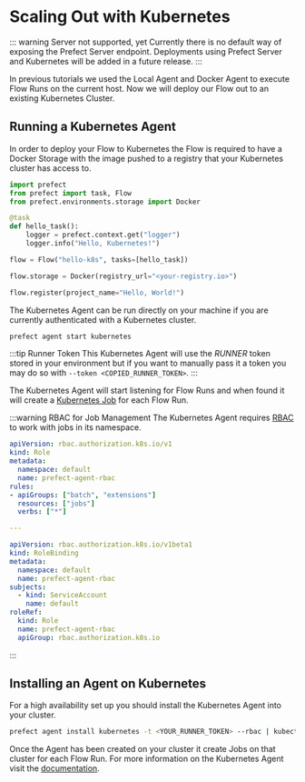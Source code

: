 # Scaling Out with Kubernetes <Badge text="Cloud"/>

::: warning Server not supported, yet
Currently there is no default way of exposing the Prefect Server endpoint. Deployments using Prefect Server and Kubernetes will be added in a future release.
:::

In previous tutorials we used the Local Agent and Docker Agent to execute Flow Runs on the current host. Now we will deploy our Flow out to an existing Kubernetes Cluster.

## Running a Kubernetes Agent

In order to deploy your Flow to Kubernetes the Flow is required to have a Docker Storage with the image pushed to a registry that your Kubernetes cluster has access to.

```python
import prefect
from prefect import task, Flow
from prefect.environments.storage import Docker

@task
def hello_task():
    logger = prefect.context.get("logger")
    logger.info("Hello, Kubernetes!")

flow = Flow("hello-k8s", tasks=[hello_task])

flow.storage = Docker(registry_url="<your-registry.io>")

flow.register(project_name="Hello, World!")
```

The Kubernetes Agent can be run directly on your machine if you are currently authenticated with a Kubernetes cluster.

```bash
prefect agent start kubernetes
```

:::tip Runner Token
This Kubernetes Agent will use the _RUNNER_ token stored in your environment but if you want to manually pass it a token you may do so with `--token <COPIED_RUNNER_TOKEN>`.
:::

The Kubernetes Agent will start listening for Flow Runs and when found it will create a [Kubernetes Job](https://kubernetes.io/docs/concepts/workloads/controllers/jobs-run-to-completion/) for each Flow Run.

:::warning RBAC for Job Management
The Kubernetes Agent requires [RBAC](https://kubernetes.io/docs/reference/access-authn-authz/rbac/) to work with jobs in its namespace.

```yaml
apiVersion: rbac.authorization.k8s.io/v1
kind: Role
metadata:
  namespace: default
  name: prefect-agent-rbac
rules:
- apiGroups: ["batch", "extensions"]
  resources: ["jobs"]
  verbs: ["*"]

---

apiVersion: rbac.authorization.k8s.io/v1beta1
kind: RoleBinding
metadata:
  namespace: default
  name: prefect-agent-rbac
subjects:
  - kind: ServiceAccount
    name: default
roleRef:
  kind: Role
  name: prefect-agent-rbac
  apiGroup: rbac.authorization.k8s.io
```

:::

## Installing an Agent on Kubernetes

For a high availability set up you should install the Kubernetes Agent into your cluster.

```bash
prefect agent install kubernetes -t <YOUR_RUNNER_TOKEN> --rbac | kubectl apply -f -
```

Once the Agent has been created on your cluster it create Jobs on that cluster for each Flow Run. For more information on the Kubernetes Agent visit the [documentation](/cloud/agents/kubernetes.html).
